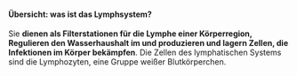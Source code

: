 #### Übersicht: was ist das Lymphsystem?
Sie **dienen als Filterstationen für die Lymphe einer Körperregion, Regulieren den Wasserhaushalt im   und produzieren und lagern Zellen, die Infektionen im Körper bekämpfen**. Die Zellen des lymphatischen Systems sind die Lymphozyten, eine Gruppe weißer Blutkörperchen.

